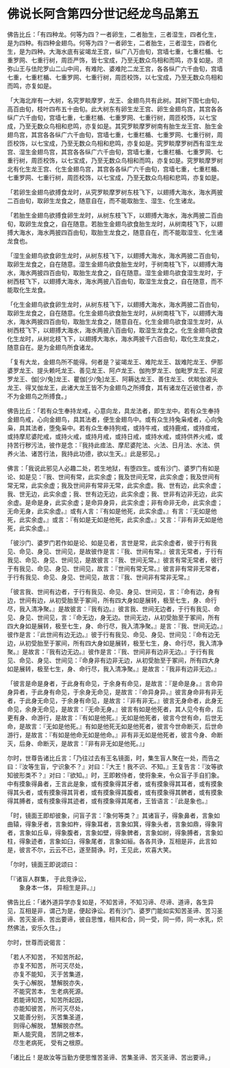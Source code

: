 # 佛说长阿含第四分世记经龙鸟品第五

佛告比丘：「有四种龙。何等为四？一者卵生，二者胎生，三者湿生，四者化生，是为四种。有四种金翅鸟。何等为四？一者卵生，二者胎生，三者湿生，四者化生，是为四种。大海水底有娑竭龙王宫，纵广八万由旬，宫墙七重，七重栏楯、七重罗网、七重行树，周匝严饰，皆七宝成，乃至无数众鸟相和而鸣，亦复如是。须弥山王与佉陀罗山二山中间，有难陀、婆难陀二龙王宫，各各纵广六千由旬，宫墙七重，七重栏楯、七重罗网、七重行树，周匝校饰，以七宝成，乃至无数众鸟相和而鸣，亦复如是。

「大海北岸有一大树，名究罗睒摩罗，龙王、金翅鸟共有此树。其树下围七由旬，高百由旬，枝叶四布五十由旬。此大树东有卵生龙王宫、卵生金翅鸟宫，其宫各各纵广六千由旬，宫墙七重，七重栏楯、七重罗网、七重行树，周匝校饰，以七宝成，乃至无数众鸟相和悲鸣，亦复如是。其究罗睒摩罗树南有胎生龙王宫、胎生金翅鸟宫，其宫各各纵广六千由旬，宫墙七重，七重栏楯、七重罗网、七重行树，周匝校饰，以七宝成，乃至无数众鸟相和悲鸣，亦复如是。究罗睒摩罗树西有湿生龙宫、湿生金翅鸟宫，其宫各各纵广六千由旬，宫墙七重，七重栏楯、七重罗网、七重行树，周匝校饰，以七宝成，乃至无数众鸟相和而鸣，亦复如是。究罗睒摩罗树北有化生龙王宫、化生金翅鸟宫，其宫各各纵广六千由旬，宫墙七重，七重栏楯、七重罗网、七重行树，周匝校饰，以七宝成，乃至无数众鸟相和悲鸣，亦复如是。

「若卵生金翅鸟欲搏食龙时，从究罗睒摩罗树东枝飞下，以翅搏大海水，海水两披二百由旬，取卵生龙食之，随意自在，而不能取胎生、湿生、化生诸龙。

「若胎生金翅鸟欲搏食卵生龙时，从树东枝飞下，以翅搏大海水，海水两披二百由旬，取卵生龙食之，自在随意。若胎生金翅鸟欲食胎生龙时，从树南枝飞下，以翅搏大海水，海水两披四百由旬，取胎生龙食之，随意自在，而不能取湿生、化生诸龙食也。

「湿生金翅鸟欲食卵生龙时，从树东枝飞下，以翅搏大海水，海水两披二百由旬，取卵生龙食之，自在随意。湿生金翅鸟欲食胎生龙时，于树南枝飞下，以翅搏大海水，海水两披四百由旬，取胎生龙食之，自在随意。湿生金翅鸟欲食湿生龙时，于树西枝飞下，以翅搏大海水，海水两披八百由旬，取湿生龙食之，自在随意，而不能取化生龙食。

「化生金翅鸟欲食卵生龙时，从树东枝飞下，以翅搏大海水，海水两披二百由旬，取卵生龙食之，自在随意。化生金翅鸟欲食胎生龙时，从树南枝飞下，以翅搏大海水，海水两披四百由旬，取胎生龙食之，随意自在。化生金翅鸟欲食湿生龙时，从树西枝飞下，以翅搏大海水，海水两披八百由旬，取湿生龙食之。化生金翅鸟欲食化生龙时，从树北枝飞下，以翅搏大海水，海水两披千六百由旬，取化生龙食之，随意自在。是为金翅鸟所食诸龙。

「复有大龙，金翅鸟所不能得。何者是？娑竭龙王、难陀龙王、跋难陀龙王、伊那婆罗龙王、提头赖吒龙王、善见龙王、阿卢龙王、伽拘罗龙王、伽毗罗龙王、阿波罗龙王、伽\[少/兔]龙王、瞿伽\[少/兔]龙王、阿耨达龙王、善住龙王、优睒伽波头龙王、得叉伽龙王，此诸大龙王皆不为金翅鸟之所搏食，其有诸龙在近彼住者，亦不为金翅鸟之所搏食。」

佛告比丘：「若有众生奉持龙戒，心意向龙，具龙法者，即生龙中。若有众生奉持金翅鸟戒，心向金翅鸟，具其法者，便生金翅鸟中。或有众生持兔枭戒者，心向兔枭，具其法者，堕兔枭中。若有众生奉持狗戒，或持牛戒，或持鹿戒，或持痖戒，或持摩尼婆陀戒，或持火戒，或持月戒，或持日戒，或持水戒，或持供养火戒，或持苦行秽污法，彼作是念：『我持此痖法、摩尼婆陀法、火法、日月法、水法、供养火法、诸苦行法，我持此功德，欲以生天。』此是邪见。」

佛言：「我说此邪见人必趣二处，若生地狱，有堕四生。或有沙门、婆罗门有如是论、如是见：『我、世间有常，此实余虚；我及世间无常，此实余虚；我及世间有常无常，此实余虚；我及世间非有常非无常，此实余虚。我、世有边，此实余虚；我、世无边，此实余虚；我、世有边无边，此实余虚；我、世非有边非无边，此实余虚。是命是身，此实余虚；是命异身异，此实余虚；非有命非无命，此实余虚；无命无身，此实余虚。』或有人言：『有如是他死，此实余虚。』有言：『无如是他死，此实余虚。』或言：『有如是无如是他死，此实余虚。』又言：『非有非无如是他死，此实余虚。』

「彼沙门、婆罗门若作如是论、如是见者，言世是常，此实余虚者，彼于行有我见、命见、身见、世间见，是故彼作是言：『我、世间有常。』彼言无常者，于行有我见、命见、身见、世间见，是故彼言：『我、世间无常。』彼言有常无常者，彼行于有我见、命见、身见、世间见，故言：『世间有常无常。』彼言非有常非无常者，于行有我见、命见、身见、世间见，故言：『我、世间非有常非无常。』

「彼言我、世间有边者，于行有我见、命见、身见、世间见，言：『命有边，身有边，世间有边，从初受胎至于冢间，所有四大身如是展转，极至七生，身、命行尽，我入清净聚。』是故彼言：『我有边。』彼言我、世间无边者，于行有我见、命见、身见、世间见，言：『命无边，身无边。世间无边，从初受胎至于冢间，所有四大身如是展转，极至七生，身、命行尽，我入清净聚。』是言：『我、世间无边。』彼作是言：『此世间有边无边。』彼于行有我见、命见、身见、世间见：『命有边无边，从初受胎至于冢间，所有四大身如是展转，极至七生，身、命行尽，我入清净聚。』是故言：『我有边无边。』彼作是言：『我、世间非有边非无边。』于行有我见、命见、身见、世间见：『命身非有边非无边，从初受胎至于冢间，所有四大身如是展转，极至七生，身、命行尽，我入清净聚。』是故言：『我非有边非无边。』

「彼言是命是身者，于此身有命见，于余身有命见，是故言：『是命是身。』言命异身异者，于此身有命见，于余身无命见，是故言：『命异身异。』彼言身命非有非无者，于此身无命见，于余身有命见，是故言：『非有非无。』彼言无身命者，此身无命见，余身无命见，是故言：『无命无身。』彼言有如是他死者，其人见今有命，后更有身、命游行，是故言：『有如是他死。』无如是他死者，彼言今世有命，后世无命，是故言：『无如是他死。』有如是他死无如是他死者，彼言今世命断灭，后世命游行，是故言：『有如是他命无如是他命。』非有非无如是他死者，彼言今身、命断灭，后身、命断灭，是故言：『非有非无如是他死。』」

尔时，世尊告诸比丘言：「乃往过去有王名镜面，时，集生盲人聚在一处，而告之曰：『汝等生盲，宁识象不？』对曰：『大王！我不识、不知。』王复告言：『汝等欲知彼形类不？』对曰：『欲知。』时，王即敕侍者，使将象来，令众盲子手自扪象。中有摸象得鼻者，王言此是象，或有摸象得其牙者，或有摸象得其耳者，或有摸象得其头者，或有摸象得其背者，或有摸象得其腹者，或有摸象得其髀者，或有摸象得其膊者，或有摸象得其迹者，或有摸象得其尾者，王皆语言：『此是象也。』

「时，镜面王即却彼象，问盲子言：『象何等类？』其诸盲子，得象鼻者，言象如曲辕，得象牙者，言象如杵，得象耳者，言象如箕，得象头者，言象如鼎，得象背者，言象如丘阜，得象腹者，言象如壁，得象髀者，言象如树，得象膊者，言象如柱，得象迹者，言象如臼，得象尾者，言象如絙。各各共诤，互相是非，此言如是，彼言不尔，云云不已，遂至鬪诤。时，王见此，欢喜大笑。

「尔时，镜面王即说颂曰：

「『诸盲人群集， 于此竞诤讼，\
　　象身本一体， 异相生是非。』」

佛告比丘：「诸外道异学亦复如是，不知苦谛，不知习谛、尽谛、道谛，各生异见，互相是非，谓己为是，便起诤讼。若有沙门、婆罗门能如实知苦圣谛、苦习圣谛、苦灭圣谛、苦出要谛，彼自思惟，相共和合，同一受，同一师，同一水乳，炽然佛法，安乐久住。」

尔时，世尊而说偈言：

「若人不知苦， 不知苦所起，\
　亦复不知苦， 所可灭尽处，\
　亦复不能知， 灭于苦集道，\
　失于心解脱， 慧解脱亦失，\
　不能究苦本， 生老病死源。\
　若能谛知苦， 知苦所起因，\
　亦能知彼苦， 所可灭尽处，\
　又能善分别， 灭苦集圣道，\
　则得心解脱， 慧解脱亦然。\
　斯人能究竟， 苦阴之根本，\
　尽生老病死， 受有之根原。

「诸比丘！是故汝等当勤方便思惟苦圣谛、苦集圣谛、苦灭圣谛、苦出要谛。」
